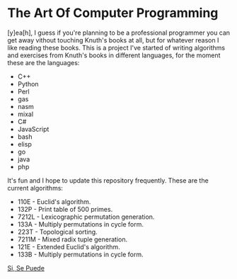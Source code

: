 # The Art Of Computer Programming
[y]ea[h], I guess if you're planning to be a
professional programmer you can get away 
vithout touching Knuth's books at all, but
for whatever reason I like reading these books.
This is a project I've started of writing
algorithms and exercises from Knuth's books in
different languages, for the moment these are
the languages:
 - C++
 - Python
 - Perl
 - gas
 - nasm
 - mixal
 - C#
 - JavaScript
 - bash
 - elisp
 - go
 - java
 - php

It's fun and I hope to update this repository
frequently. These are the current algorithms:
 - 110E  - Euclid's algorithm.
 - 132P  - Print table of 500 primes.
 - 7212L - Lexicographic permutation generation.
 - 133A  - Multiply permutations in cycle form.
 - 223T  - Topological sorting.
 - 7211M - Mixed radix tuple generation.
 - 121E  - Extended Euclid's algorithm.
 - 133B  - Multiply permutations in cycle form.
 
[Si, Se Puede](https://youtu.be/vqyo2keN8Bw)
